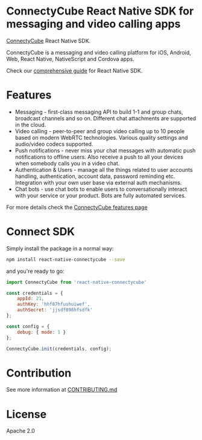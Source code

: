 # ConnectyCube React Native SDK for messaging and video calling apps

[ConnectyCube](https://connectycube.com) React Native SDK.

ConnectyCube is a messaging and video calling platform for iOS, Android, Web, React Native, NativeScript and Cordova apps.

Check our [comprehensive guide](https://developers.connectycube.com/reactnative/) for React Native SDK.

# Features

* Messaging - first-class messaging API to build 1-1 and group chats, broadcast channels and so on. Different chat attachments are supported in the cloud.
* Video calling - peer-to-peer and group video calling up to 10 people based on modern WebRTC technologies. Various quality settings and audio/video codecs supported.
* Push notifications - never miss your chat messages with automatic push notifications to offline users. Also receive a push to all your devices when somebody calls you in a video chat.
* Authentication & Users - manage all the things related to user accounts handling, authentication, account data, password reminding etc. Integration with your own user base via external auth mechanisms.
* Chat bots - use chat bots to enable users to conversationally interact with your service or your product. Bots are fully automated services.

For more details check the [ConnectyCube features page](https://connectycube.com/features)

# Connect SDK

Simply install the package in a normal way:

```bash
npm install react-native-connectycube --save
```

and you're ready to go:

```javascript
import ConnectyCube from 'react-native-connectycube'

const credentials = {
    appId: 21,
    authKey: 'hhf87hfushuiwef',
    authSecret: 'jjsdf898hfsdfk'
};

const config = {
    debug: { mode: 1 }
};

ConnectyCube.init(credentials, config);
```

# Contribution

See more information at [CONTRIBUTING.md](.github/CONTRIBUTING.md)

# License

Apache 2.0
